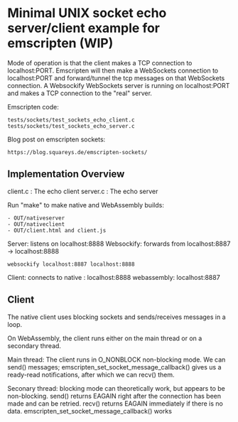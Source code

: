 Minimal UNIX socket echo server/client example for emscripten (WIP)
===================================================================

Mode of operation is that the client makes a TCP connection to localhost:PORT. Emscripten
will then make a WebSockets connection to localhost:PORT and forward/tunnel the tcp messages
on that WebSockets connection. A Websockify WebSockets server is running on localhost:PORT
and makes a TCP connection to the "real" server.

Emscripten code:

    tests/sockets/test_sockets_echo_client.c 
    tests/sockets/test_sockets_echo_server.c 

Blog post on emscripten sockets:

    https://blog.squareys.de/emscripten-sockets/

Implementation Overview
-----------------------

client.c : The echo client
server.c : The echo server

Run "make" to make native and WebAssembly builds:

    - OUT/nativeserver
    - OUT/nativeclient
    - OUT/client.html and client.js

Server: listens on localhost:8888
Websockify: forwards from localhost:8887 -> localhost:8888

    websockify localhost:8887 localhost:8888

Client: connects to
     native     : localhost:8888
     webassembly: localhost:8887

Client
------
The native client uses blocking sockets and sends/receives messages in a loop.

On WebAssembly, the client runs either on the main thread or on a secondary thread.

Main thread: The client runs in O_NONBLOCK non-blocking mode. We can send() messages;
emscripten_set_socket_message_callback() gives us a ready-read notifications, after
which we can recv() them.

Seconary thread: blocking mode can theoretically work, but appears to be non-blocking. send()
returns EAGAIN right after the connection has been made and can be retried. recv() returns
EAGAIN immediately if there is no data. emscripten_set_socket_message_callback() works






